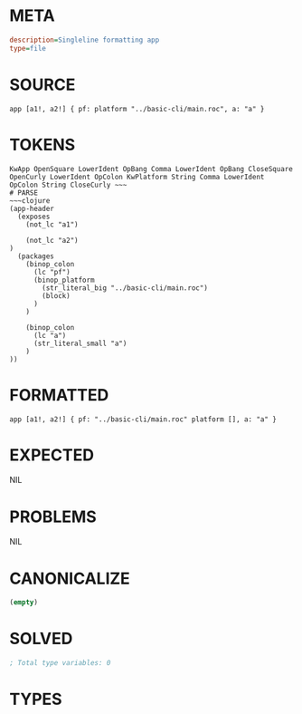 # META
~~~ini
description=Singleline formatting app
type=file
~~~
# SOURCE
~~~roc
app [a1!, a2!] { pf: platform "../basic-cli/main.roc", a: "a" }
~~~
# TOKENS
~~~text
KwApp OpenSquare LowerIdent OpBang Comma LowerIdent OpBang CloseSquare OpenCurly LowerIdent OpColon KwPlatform String Comma LowerIdent OpColon String CloseCurly ~~~
# PARSE
~~~clojure
(app-header
  (exposes
    (not_lc "a1")

    (not_lc "a2")
)
  (packages
    (binop_colon
      (lc "pf")
      (binop_platform
        (str_literal_big "../basic-cli/main.roc")
        (block)
      )
    )

    (binop_colon
      (lc "a")
      (str_literal_small "a")
    )
))
~~~
# FORMATTED
~~~roc
app [a1!, a2!] { pf: "../basic-cli/main.roc" platform [], a: "a" }
~~~
# EXPECTED
NIL
# PROBLEMS
NIL
# CANONICALIZE
~~~clojure
(empty)
~~~
# SOLVED
~~~clojure
; Total type variables: 0
~~~
# TYPES
~~~roc
~~~
